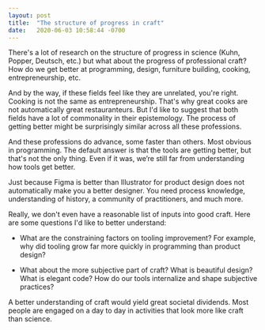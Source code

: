 ```yaml
---
layout: post
title:  "The structure of progress in craft"
date:   2020-06-03 10:58:44 -0700
---
```

There's a lot of research on the structure of progress in science (Kuhn, Popper, Deutsch, etc.) but what about the progress of professional craft? How do we get better at programming, design, furniture building, cooking, entrepreneurship, etc.

And by the way, if these fields feel like they are unrelated, you're right. Cooking is not the same as entrepreneurship. That's why great cooks are not automatically great restauranteurs. But I'd like to suggest that both fields have a lot of commonality in their epistemology. The process of getting better might be surprisingly similar across all these professions.

And these professions do advance, some faster than others. Most obvious in programming. The default answer is that the tools are getting better, but that's not the only thing. Even if it was, we’re still far from understanding how tools get better.

Just because Figma is better than Illustrator for product design does not automatically make you a better designer. You need process knowledge, understanding of history, a community of practitioners, and much more.

Really, we don't even have a reasonable list of inputs into good craft. Here are some questions I'd like to better understand:

* What are the constraining factors on tooling improvement? For example, why did tooling grow far more quickly in programming than product design?

* What about the more subjective part of craft? What is beautiful design? What is elegant code? How do our tools internalize and shape subjective practices?

A better understanding of craft would yield great societal dividends. Most people are engaged on a day to day in activities that look more like craft than science.